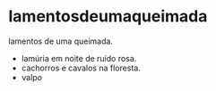 # lamentosdeumaqueimada
lamentos de uma queimada.
   - lamúria em noite de ruído rosa.
   - cachorros e cavalos na floresta.
   - valpo
